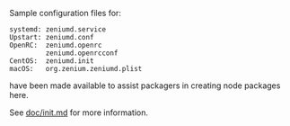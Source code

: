Sample configuration files for:
```
systemd: zeniumd.service
Upstart: zeniumd.conf
OpenRC:  zeniumd.openrc
         zeniumd.openrcconf
CentOS:  zeniumd.init
macOS:   org.zenium.zeniumd.plist
```
have been made available to assist packagers in creating node packages here.

See [doc/init.md](../../doc/init.md) for more information.

